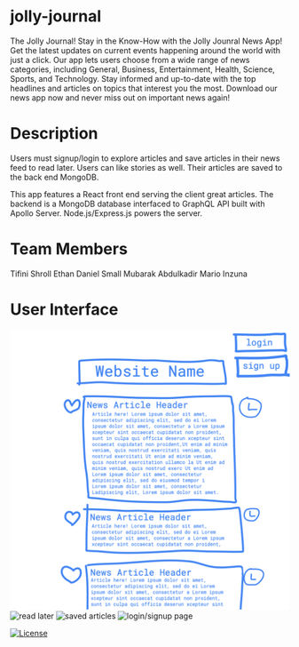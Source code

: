 # jolly-journal
The Jolly Journal!
Stay in the Know-How with the Jolly Jounral News App! Get the latest updates on current events happening around the world with just a click. Our app lets users choose from a wide range of news categories, including General, Business, Entertainment, Health, Science, Sports, and Technology. Stay informed and up-to-date with the top headlines and articles on topics that interest you the most. Download our news app now and never miss out on important news again!

# Description

Users must signup/login to explore articles and save articles in their news feed to read later. Users can like stories as well. Their articles are saved to the back end MongoDB.

This app features a React front end serving the client great articles. The backend is a MongoDB database interfaced to GraphQL API built with Apollo Server. Node.js/Express.js powers the server.

# Team Members
Tifini Shroll
Ethan Daniel Small
Mubarak Abdulkadir
Mario Inzuna

# User Interface

![main landing](https://github.com/ethandanielsmall/jolly-journal/blob/main/client/public/images/project%203%20-%20main%20page.png?raw=true)
![read later](![image](https://github.com/ethandanielsmall/jolly-journal/assets/124843114/f1890398-7ff5-4483-a510-8ea44a7345ee)
)
![saved articles](![image](https://github.com/ethandanielsmall/jolly-journal/assets/124843114/645dbcad-a718-4b43-b070-498e6a949622)
)
![login/signup page](![image](https://github.com/ethandanielsmall/jolly-journal/assets/124843114/65f81cec-dbac-4708-84aa-74cdb600de75)
)

[![License](https://img.shields.io/badge/License-n/a-n/a.svg)](n/a)

